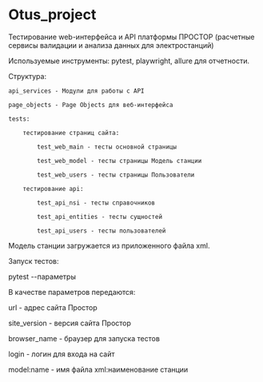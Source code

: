 # Otus_project
Тестирование web-интерфейса и API платформы ПРОСТОР (расчетные сервисы валидации и анализа данных для электростанций)

Используемые инструменты: pytest, playwright, allure для отчетности.

Структура:

    api_services - Модули для работы с API
    
    page_objects - Page Objects для веб-интерфейса
    
    tests:
    
        тестирование страниц сайта:
        
            test_web_main - тесты основной страницы
            
            test_web_model - тесты страницы Модель станции
            
            test_web_users - тесты страницы Пользователи
            
        тестирование api:
        
            test_api_nsi - тесты справочников
            
            test_api_entities - тесты сущностей
            
            test_api_users - тесты пользователей

Модель станции загружается из приложенного файла xml.

Запуск тестов:

  pytest --параметры

В качестве параметров передаются:

url - адрес сайта Простор

site_version - версия сайта Простор 

browser_name - браузер для запуска тестов

login - логин для входа на сайт

model:name - имя файла xml:наименование станции
